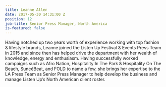 ```yaml
---
title: Leanne Allen
date: 2017-05-30 14:31:00 Z
position: 12
job-title: Senior Press Manager, North America
is-featured: false
---
```


Having notched up two years worth of experience working with top fashion & lifestyle brands, Leanne joined the Listen Up Festival & Events Press Team in 2015 and since then has helped drive the department with her wealth of knowledge, energy and enthusiasm. Having successfully worked campaigns such as Afro Nation, Hospitality In The Park & Hospitality On The Beach, SuncéBeat, and FOLD to name a few, she brings her expertise to the LA Press Team as Senior Press Manager to help develop the business and manage Listen Up’s North American client roster.